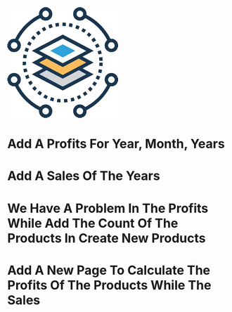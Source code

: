 <img src="./client/src/assets/images/favicon.png" alt="logo-img" width="50%" height="auto" />

# Add A Profits For Year, Month, Years

# Add A Sales Of The Years

# We Have A Problem In The Profits While Add The Count Of The Products In Create New Products

# Add A New Page To Calculate The Profits Of The Products While The Sales
